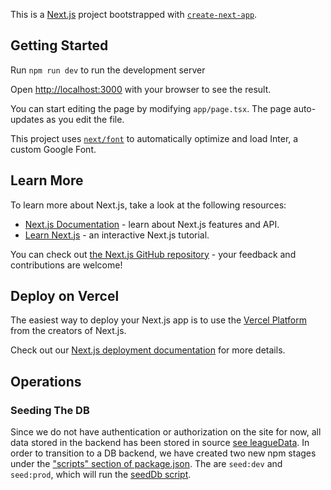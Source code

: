 This is a [Next.js](https://nextjs.org/) project bootstrapped with [`create-next-app`](https://github.com/vercel/next.js/tree/canary/packages/create-next-app).

## Getting Started

Run `npm run dev` to run the development server

Open [http://localhost:3000](http://localhost:3000) with your browser to see the result.

You can start editing the page by modifying `app/page.tsx`. The page auto-updates as you edit the file.

This project uses [`next/font`](https://nextjs.org/docs/basic-features/font-optimization) to automatically optimize and load Inter, a custom Google Font.

## Learn More

To learn more about Next.js, take a look at the following resources:

- [Next.js Documentation](https://nextjs.org/docs) - learn about Next.js features and API.
- [Learn Next.js](https://nextjs.org/learn) - an interactive Next.js tutorial.

You can check out [the Next.js GitHub repository](https://github.com/vercel/next.js/) - your feedback and contributions are welcome!

## Deploy on Vercel

The easiest way to deploy your Next.js app is to use the [Vercel Platform](https://vercel.com/new?utm_medium=default-template&filter=next.js&utm_source=create-next-app&utm_campaign=create-next-app-readme) from the creators of Next.js.

Check out our [Next.js deployment documentation](https://nextjs.org/docs/deployment) for more details.

## Operations

### Seeding The DB

Since we do not have authentication or authorization on the site for now, all data stored in the backend has been stored in source [see leagueData](https://github.com/jjm3x3/AmazingRaceFantasy/tree/main/app/leagueData). In order to transition to a DB backend, we have created two new npm stages under the ["scripts" section of package.json](https://docs.npmjs.com/cli/v7/using-npm/scripts). The are `seed:dev` and `seed:prod`, which will run the [seedDb script](https://github.com/jjm3x3/AmazingRaceFantasy/blob/main/scripts/seedDb.mjs).

